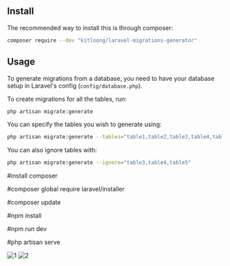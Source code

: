 ## Install

The recommended way to install this is through composer:

```bash
composer require --dev "kitloong/laravel-migrations-generator"
```

## Usage

To generate migrations from a database, you need to have your database setup in Laravel's config (`config/database.php`).

To create migrations for all the tables, run:

```bash
php artisan migrate:generate
```

You can specify the tables you wish to generate using:

```bash
php artisan migrate:generate --tables="table1,table2,table3,table4,table5"
```

You can also ignore tables with:

```bash
php artisan migrate:generate --ignore="table3,table4,table5"
```

#install composer

#composer global require laravel/installer

#composer update

#npm install

#npm run dev


#php artisan serve

![1](https://user-images.githubusercontent.com/18664928/160970565-86657980-a6d3-42cb-a784-e70515e4053d.JPG)
![2](https://user-images.githubusercontent.com/18664928/160970571-8bcd0bb6-cffc-42d4-b59f-7178aa57fbf4.JPG)

